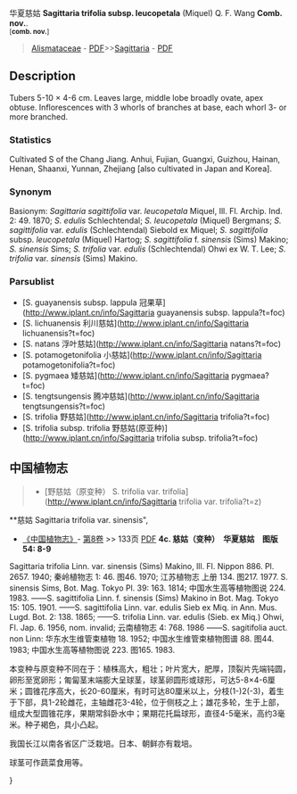 华夏慈姑 **Sagittaria trifolia subsp. leucopetala** (Miquel) Q. F. Wang **Comb. nov.**. <br><small>[**comb. nov.**]</small>

> [Alismataceae](http://www.iplant.cn/info/Alismataceae?t=foc) - [PDF](http://www.iplant.cn/foc/pdf/Alismataceae.pdf)>>[Sagittaria](http://www.iplant.cn/info/Sagittaria?t=foc) - [PDF](http://www.iplant.cn/foc/pdf/Sagittaria.pdf)

## Description

Tubers 5-10 × 4-6 cm. Leaves large, middle lobe broadly ovate, apex obtuse. Inflorescences with 3 whorls of branches at base, each whorl 3- or more branched.

### Statistics
Cultivated S of the Chang Jiang. Anhui, Fujian, Guangxi, Guizhou, Hainan, Henan, Shaanxi, Yunnan, Zhejiang [also cultivated in Japan and Korea].

### Synonym
Basionym: *Sagittaria sagittifolia* var. *leucopetala* Miquel, Ill. Fl. Archip. Ind. 2: 49. 1870; *S. edulis* Schlechtendal; *S. leucopetala* (Miquel) Bergmans; *S. sagittifolia* var. *edulis* (Schlechtendal) Siebold ex Miquel; *S. sagittifolia* subsp. *leucopetala* (Miquel) Hartog; *S. sagittifolia* f. *sinensis* (Sims) Makino; *S. sinensis* Sims; *S. trifolia* var. *edulis* (Schlechtendal) Ohwi ex W. T. Lee; *S. trifolia* var. *sinensis* (Sims) Makino.

### Parsublist

* [S.  guayanensis subsp. lappula  冠果草](http://www.iplant.cn/info/Sagittaria guayanensis subsp. lappula?t=foc)
* [S.  lichuanensis  利川慈姑](http://www.iplant.cn/info/Sagittaria lichuanensis?t=foc)
* [S.  natans  浮叶慈姑](http://www.iplant.cn/info/Sagittaria natans?t=foc)
* [S.  potamogetonifolia  小慈姑](http://www.iplant.cn/info/Sagittaria potamogetonifolia?t=foc)
* [S.  pygmaea  矮慈姑](http://www.iplant.cn/info/Sagittaria pygmaea?t=foc)
* [S.  tengtsungensis  腾冲慈姑](http://www.iplant.cn/info/Sagittaria tengtsungensis?t=foc)
* [S.  trifolia  野慈姑](http://www.iplant.cn/info/Sagittaria trifolia?t=foc)
* [S.  trifolia subsp. trifolia  野慈姑(原亚种)](http://www.iplant.cn/info/Sagittaria trifolia subsp. trifolia?t=foc)

## 中国植物志

> * [野慈姑（原变种）  S.  trifolia var. trifolia](http://www.iplant.cn/info/Sagittaria trifolia var. trifolia?t=z)


**慈姑 Sagittaria trifolia var. sinensis",


* [《中国植物志》](http://www.iplant.cn/frps)- [第8卷](http://www.iplant.cn/frps/vol/8) >> 133页 [PDF](http://www.iplant.cn/frps/pdf/8/133.pdf)
**4c. 慈姑（变种）　华夏慈姑　图版54: 8-9**

Sagittaria trifolia Linn. var. sinensis (Sims) Makino, lll. Fl. Nippon 886. Pl. 2657. 1940; 秦岭植物志 1: 46. 图46. 1970; 江苏植物志 上册 134. 图217. 1977. S. sinensis Sims, Bot. Mag. Tokyo Pl. 39: 163. 1814; 中国水生高等植物图说 224. 1983. ——S. sagittifolia Linn. f. sinensis (Sims) Makino in Bot. Mag. Tokyo 15: 105. 1901. ——S. sagittifolia Linn. var. edulis Sieb ex Miq. in Ann. Mus. Lugd. Bot. 2: 138. 1865; ——S. trifolia Linn. var. edulis (Sieb. ex Miq.) Ohwi, Fl. Jap. 6. 1956, nom. invalid; 云南植物志 4: 768. 1986 ——S. sagitifolia auct. non Linn: 华东水生维管束植物 18. 1952; 中国水生维管束植物图谱 88. 图44. 1983; 中国水生高等植物图说 223. 图165. 1983.

本变种与原变种不同在于：植株高大，粗壮；叶片宽大，肥厚，顶裂片先端钝圆，卵形至宽卵形；匍匐茎末端膨大呈球茎，球茎卵圆形或球形，可达5-8×4-6厘米；圆锥花序高大，长20-60厘米，有时可达80厘米以上，分枝(1-)2(-3)，着生于下部，具1-2轮雌花，主轴雌花3-4轮，位于侧枝之上；雄花多轮，生于上部，组成大型圆锥花序，果期常斜卧水中；果期花托扁球形，直径4-5毫米，高约3毫米。种子褐色，具小凸起。

我国长江以南各省区广泛栽培。日本、朝鲜亦有栽培。

球茎可作蔬菜食用等。

}